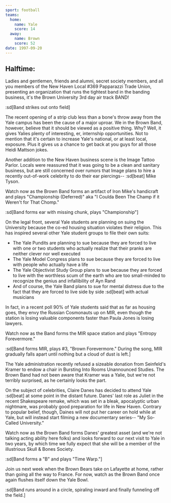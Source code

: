 ```yaml
---
sport: football
teams:
  home:
    name: Yale
    score: 14
  away:
    name: Brown
    score: 52
date: 1997-09-20
---
```


## Halftime:

Ladies and gentlemen, friends and alumni, secret society members, and all you members of the New Haven Local #369 Papparazzi Trade Union, presenting an organization that runs the tightest band in the banding business, it's the Brown University 3rd day air track BAND!

:sd[Band strikes out onto field]

The recent opening of a strip club less than a bone's throw away from the Yale campus has been the cause of a major uproar. We in the Brown Band, however, believe that it should be viewed as a positive thing. Why? Well, it gives Yalies plenty of interesting, er, internship opportunities. Not to mention that it's certain to increase Yale's national, or at least local, exposure. Plus it gives us a chance to get back at you guys for all those Heidi Mattson jokes.

Another addition to the New Haven business scene is the Image Tattoo Parlor. Locals were reassured that it was going to be a clean and sanitary business, but are still concerned over rumors that Image plans to hire a recently out-of-work celebrity to do their ear piercings-- :sd[beat] Mike Tyson.

Watch now as the Brown Band forms an artifact of Iron Mike's handicraft and plays "Championship (Deferred)" aka "I Coulda Been The Champ if it Weren't for That Chomp."

:sd[Band forms ear with missing chunk, plays "Championship"]

On the legal front, several Yale students are planning on suing the University because the co-ed housing situation violates their religion. This has inspired several other Yale student groups to file their own suits:

- The Yale Pundits are planning to sue because they are forced to live with one or two students who actually realize that their pranks are neither clever nor well executed
- The Yale Model Congress plans to sue because they are forced to live with people who actually have a life
- The Yale Objectivist Study Group plans to sue because they are forced to live with the worthless scum of the earth who are too small-minded to recognize the genius and infallibility of Ayn Rand
- And of course, the Yale Band plans to sue for mental distress due to the fact that they are forced to live side by side :sd[beat] with actual musicians

In fact, in a recent poll 90% of Yale students said that as far as housing goes, they envy the Russian Cosmonauts up on MIR, even though the station is losing valuable components faster than Paula Jones is losing lawyers.

Watch now as the Band forms the MIR space station and plays "Entropy Forevermore."

:sd[Band forms MIR, plays #3, "Brown Forevermore." During the song, MIR gradually falls apart until nothing but a cloud of dust is left.]

The Yale administration recently refused a sizeable donation from Seinfeld's Kramer to endow a chair in Bursting Into Rooms Unannounced Studies. The Brown Band had not been aware that Kramer was a Yalie, but we're not terribly surprised, as he certainly looks the part.

On the subject of celebrities, Claire Danes has decided to attend Yale :sd[beat] at some point in the distant future. Danes' last role as Juliet in the recent Shakespeare remake, which was set in a bleak, apocalyptic urban nightmare, was probably good preparation for life in New Haven. Contrary to popular belief, though, Daines will not put her career on hold while at Yale, but will instead start filming a new documentary series-- "My So-Called University."

Watch now as the Brown Band forms Danes' greatest asset (and we're not talking acting ability here folks) and looks forward to our next visit to Yale in two years, by which time we fully expect that she will be a member of the illustrious Skull &amp; Bones Society.

:sd[Band forms a "B" and plays "Time Warp."]

Join us next week when the Brown Bears take on Lafayette at home, rather than going all the way to France. For now, watch as the Brown Band once again flushes itself down the Yale Bowl.

:sd[Band runs around in a circle, spiraling inward and finally funneling off the field.]
